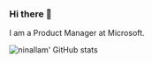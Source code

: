 ### Hi there 👋

<!--
**ninallam/ninallam** is a ✨ _special_ ✨ repository because its `README.md` (this file) appears on your GitHub profile.

Here are some ideas to get you started:

- 🔭 I’m currently working on ...
- 🌱 I’m currently learning ...
- 👯 I’m looking to collaborate on ...
- 🤔 I’m looking for help with ...
- 💬 Ask me about ...
- 📫 How to reach me: ...
- 😄 Pronouns: ...
- ⚡ Fun fact: ...
-->
I am a Product Manager at Microsoft. 

<img align="left" alt="ninallam' GitHub stats" src="https://github-readme-stats.vercel.app/api?username=ninallam&show_icons=true&theme=dracula" />
